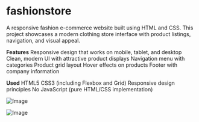 # fashionstore

A responsive fashion e-commerce website built using HTML and CSS. This project showcases a modern clothing 
store interface with product listings, navigation, and visual appeal.

**Features**
Responsive design that works on mobile, tablet, and desktop
Clean, modern UI with attractive product displays
Navigation menu with categories
Product grid layout
Hover effects on products
Footer with company information

**Used**
HTML5
CSS3 (including Flexbox and Grid)
Responsive design principles
No JavaScript (pure HTML/CSS implementation)

















![Image](https://github.com/user-attachments/assets/9530cd64-ff29-4054-ba5c-31bbb6dcbc2a)

![Image](https://github.com/user-attachments/assets/988aa2d6-6e6e-4527-88f8-ba0223ea4fe7)
